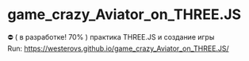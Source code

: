 # game_crazy_Aviator_on_THREE.JS
⛔ ( в разработке! 70% ) практика THREE.JS и создание игры
<br>
Run: https://westerovs.github.io/game_crazy_Aviator_on_THREE.JS/
